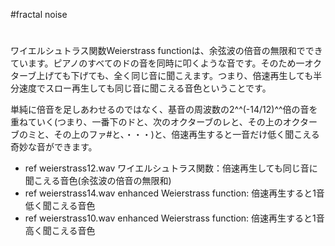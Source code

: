 #fractal noise
#
ワイエルシュトラス関数Weierstrass functionは、余弦波の倍音の無限和でできています。ピアノのすべてのドの音を同時に叩くような音です。そのため一オクターブ上げても下げても、全く同じ音に聞こえます。つまり、倍速再生しても半分速度でスロー再生しても同じ音に聞こえる音色ということです。

単純に倍音を足しあわせるのではなく、基音の周波数の2^^(-14/12)^^倍の音を重ねていく(つまり、一番下のドと、次のオクターブのレと、その上のオクターブのミと、その上のファ#と、・・・)と、倍速再生すると一音だけ低く聞こえる奇妙な音ができます。

* ref weierstrass12.wav ワイエルシュトラス関数：倍速再生しても同じ音に聞こえる音色(余弦波の倍音の無限和)
* ref weierstrass14.wav enhanced Weierstrass function: 倍速再生すると1音低く聞こえる音色
* ref weierstrass10.wav enhanced Weierstrass function: 倍速再生すると1音高く聞こえる音色


